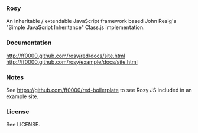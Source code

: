 ### Rosy

An inheritable / extendable JavaScript framework based John Resig's "Simple JavaScript Inheritance" Class.js implementation.  

### Documentation

http://ff0000.github.com/rosy/red/docs/site.html
http://ff0000.github.com/rosy/example/docs/site.html

### Notes

See https://github.com/ff0000/red-boilerplate to see Rosy JS included in an example site.

### License

See LICENSE.